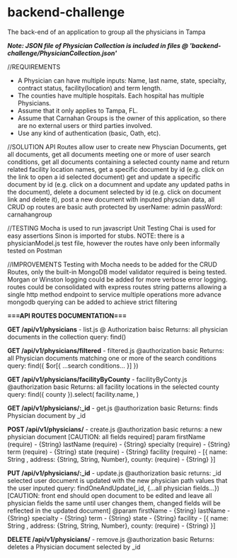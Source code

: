 # backend-challenge
The back-end of an application to group all the physicians in Tampa


***Note: JSON file of Physician Collection is included in files @ 'backend-challenge/PhysicianCollection.json'***

//REQUIREMENTS
* A Physician can have multiple inputs: Name, last name, state, specialty, contract status, facility(location) and term length. 
* The counties have multiple hospitals. Each hospital has multiple Physicians.
* Assume that it only applies to Tampa, FL.
* Assume that Carnahan Groups is the owner of this application, so there are no external users or third parties involved.
* Use any kind of authentication (basic, Oath, etc).


//SOLUTION
API Routes allow user to create new Physcian Documents, 
get all documents, 
get all documents meeting one or more of user search conditions,
get all documents containing a selected county name and return related facility location names,
get a specific document by id (e.g. click on the link to open a id selected document)
get and update a specific document by id (e.g. click on a documnent and update any updated paths in the document),
delete a document selected by id (e.g. click on document link and delete it),
post a new document with inputed physcian data,
all CRUD op routes are basic auth protected by userName: admin passWord: carnahangroup


//TESTING
Mocha is used to run javascript Unit Testing 
Chai is used for easy assertions
Sinon is imported for stubs.
NOTE: there is a physicianModel.js test file, however the routes have only been informally tested on Postman

//IMPROVEMENTS
Testing with Mocha needs to be added for the CRUD Routes, only the built-in MongoDB model validator required is being tested. 
Morgan or Winston logging could be added for more verbose error logging.
routes could be consolidated with express routes string patterns allowing a single http method endpoint to service multiple operations
more advance mongodb querying can be added to achieve strict filtering 



**===API ROUTES DOCUMENTATION===**

**GET /api/v1/physicians** - list.js
@ Authorization baisc
Returns: all physician documents in the collection
query: find() 


**GET /api/v1/physicians/filtered** - filtered.js
@authorization basic
Returns: all Physician documents matching one or more of the search conditions
query: find({ $or[{ ...search conditions... }] })


**GET /api/v1/physicians/facilityByCounty** - facilityByConty.js
@authorization basic
Returns: all facility locations in the selected county
query: find({ county }).select( facility.name, )


**GET /api/v1/physicians/:_id** - get.js
@authorization basic
Returns: finds Physician document by _id


**POST /api/v1/physicians/** - create.js
@authorization basic
returns: a new physician document
[CAUTION: all fields required]
param 
    firstName (require) - {String}
    lastName (require) - {String}
    specialty (require) - {String}
    term (require) - {String}
    state (require) - {String}
    facility (require) - [{ name: String , address: {String, String, Number}, county: (require) - {String} }]


**PUT /api/v1/physicians/:_id** - update.js
@authorization basic
returns: _id selected user document is updated with the new physician path values that the user inputed
query: findOneAndUpdate(_id, {...all physician fields...}) 
[CAUTION: front end should open document to be edited and leave all physician fields the same until user changes them, changed fields will be reflected in the updated document] 
@param
    firstName - {String}
    lastName - {String}
    specialty - {String}
    term - {String}
    state - {String}
    facility - [{ name: String , address: {String, String, Number}, county: (require) - {String} }]


**DELETE /api/v1/physicians/** - remove.js
@authorization basic
Returns: deletes a Physician document selected by _id
